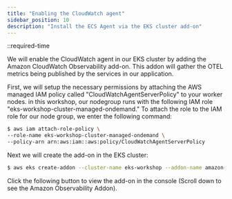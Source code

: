 ```yaml
---
title: "Enabling the CloudWatch agent"
sidebar_position: 10
description: "Install the ECS Agent via the EKS cluster add-on"
---
```


::required-time

We will enable the CloudWatch agent in our EKS cluster by adding the Amazon CloudWatch Observability add-on. This addon will gather the OTEL metrics being published by the services in our application.


First, we will setup the necessary permissions by attaching the AWS managed IAM policy called "CloudWatchAgentServerPolicy" to your worker nodes. in this workshop, our nodegroup runs with the following IAM role "eks-workshop-cluster-managed-ondemand." To attach the role to the IAM role for our node group, we enter the following command:

```bash
$ aws iam attach-role-policy \
--role-name eks-workshop-cluster-managed-ondemand \
--policy-arn arn:aws:iam::aws:policy/CloudWatchAgentServerPolicy 
```

Next we will create the add-on in the EKS cluster:

```bash
$ aws eks create-addon --cluster-name eks-workshop --addon-name amazon-cloudwatch-observability
```

Click the following button to view the add-on in the console (Scroll down to see the Amazon Observability Addon).


<ConsoleButton url="https://console.aws.amazon.com/eks/home#/clusters/watchapp-lab?selectedTab=cluster-add-ons-tab" service="aps" label="Open EKS Addons console"/>